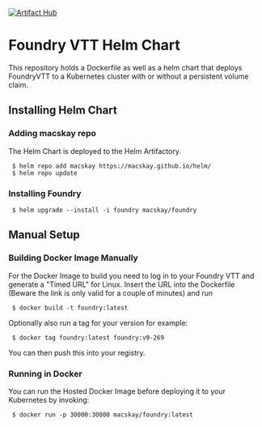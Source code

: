 [![Artifact Hub](https://img.shields.io/endpoint?url=https://artifacthub.io/badge/repository/foundry)](https://artifacthub.io/packages/search?repo=foundry)

# Foundry VTT Helm Chart

This repository holds a Dockerfile as well as a helm chart that deploys FoundryVTT to a Kubernetes cluster with or without a persistent volume claim.

## Installing Helm Chart

### Adding macskay repo

The Helm Chart is deployed to the Helm Artifactory.
```
 $ helm repo add macskay https://macskay.github.io/helm/
 $ helm repo update 
```

### Installing Foundry
```
 $ helm upgrade --install -i foundry macskay/foundry
```

## Manual Setup

### Building Docker Image Manually

For the Docker Image to build you need to log in to your Foundry VTT and generate a "Timed URL" for Linux. Insert the URL into the Dockerfile (Beware the link is only valid for a couple of minutes) and run

```
 $ docker build -t foundry:latest
```

Optionally also run a tag for your version for example:
```
 $ docker tag foundry:latest foundry:v9-269
```
You can then push this into your registry.

### Running in Docker

You can run the Hosted Docker Image before deploying it to your Kubernetes by invoking:

```
 $ docker run -p 30000:30000 macskay/foundry:latest
```
